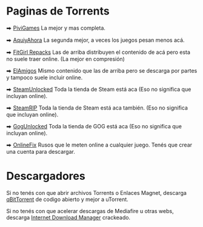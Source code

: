 # Paginas de Torrents

⮕ [PiviGames](https://pivigames.blog/) La mejor y mas completa.

⮕ [AquiyAhora](https://www.aquiyahorajuegos.net) La segunda mejor, a veces los juegos pesan menos acá.

⮕ [FitGirl Repacks](https://fitgirl-repacks.site) Las de arriba distribuyen el contenido de acá pero esta no suele traer online. (La mejor en compresión)

⮕ [ElAmigos](https://elamigos.site/) Mismo contenido que las de arriba pero se descarga por partes y tampoco suele incluir online.

⮕ [SteamUnlocked](https://steamunlocked.net/) Toda la tienda de Steam está aca (Eso no significa que incluyan online).

⮕ [SteamRIP](https://steamrip.com/) Toda la tienda de Steam está aca también. (Eso no significa que incluyan online).

⮕ [GogUnlocked](https://gogunlocked.com/) Toda la tienda de GOG está aca (Eso no significa que incluyan online).

⮕ [OnlineFix](https://online-fix.me/) Rusos que le meten online a cualquier juego. Tenés que crear una cuenta para descargar.


# Descargadores
Si no tenés con que abrir archivos Torrents o Enlaces Magnet, descarga [qBitTorrent](https://www.qbittorrent.org/download) de codigo abierto y mejor a uTorrent.

Si no tenés con que acelerar descargas de Mediafire u otras webs, descarga [Internet Download Manager](https://www.mediafire.com/file/qcgmedi8i209nmy/IDM.6.42.Build.23.zip/file) crackeado.

